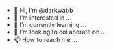 - 👋 Hi, I’m @darkwabb
- 👀 I’m interested in ...
- 🌱 I’m currently learning ...
- 💞️ I’m looking to collaborate on ...
- 📫 How to reach me ...

<!---
darkwabb/darkwabb is a ✨ special ✨ repository because its `README.md` (this file) appears on your GitHub profile.
You can click the Preview link to take a look at your changes.
--->
